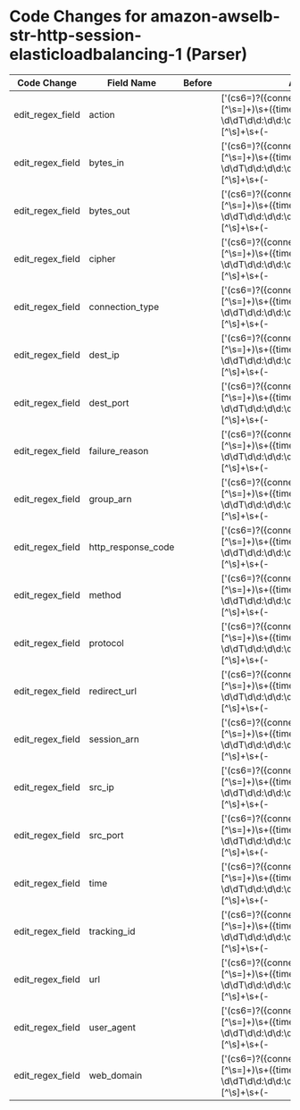 # Code Changes for amazon-awselb-str-http-session-elasticloadbalancing-1 (Parser)

| Code Change | Field Name | Before | After |
|-------------|------------|--------|-------|
| edit_regex_field | action |  | ['(cs6=)?({connection_type}[^\s\=]+)\s+({time}\d\d\d\d-\d\d-\d\dT\d\d:\d\d:\d\d\.\d\d\d\d\d\dZ)\s+[^\s]+\s+(-|({src_ip}((([0-9a-fA-F.]{0,4}):{1,2}){1,7}([0-9a-fA-F]){0,4})|(((25[0-5]|(2[0-4]|1\d|[0-9]|)\d)\.?\b){4}))(:({src_port}\d+)))\s+(-|({dest_ip}((([0-9a-fA-F.]{0,4}):{1,2}){1,7}([0-9a-fA-F]){0,4})|(((25[0-5]|(2[0-4]|1\d|[0-9]|)\d)\.?\b){4}))(:({dest_port}\d+)))\s+([^\s]+\s){4}(-|({http_response_code}\d+))\s+(-|({bytes_in}\d+))\s+(-|({bytes_out}\d+))\s+"(-|({method}\w+))\s+(-|({url}[^\s]+))\s[^\s"]+"\s"(-|({user_agent}[^"]+))"\s(-|({cipher}[^\s]+))\s(-|({protocol}[^\s]+))\s(-|({group_arn}[^\s]+))\s"(-|({tracking_id}[^"]+))"\s"(-|({web_domain}[^"]+))"\s"(-|({session_arn}[^"]+))"(\s[^\s]+){2}\s"(|-|({action}[^"]+))"\s"(-|({redirect_url}[^"]+))"\s"(-|({failure_reason}[^"]+))"\s'] |
| edit_regex_field | bytes_in |  | ['(cs6=)?({connection_type}[^\s\=]+)\s+({time}\d\d\d\d-\d\d-\d\dT\d\d:\d\d:\d\d\.\d\d\d\d\d\dZ)\s+[^\s]+\s+(-|({src_ip}((([0-9a-fA-F.]{0,4}):{1,2}){1,7}([0-9a-fA-F]){0,4})|(((25[0-5]|(2[0-4]|1\d|[0-9]|)\d)\.?\b){4}))(:({src_port}\d+)))\s+(-|({dest_ip}((([0-9a-fA-F.]{0,4}):{1,2}){1,7}([0-9a-fA-F]){0,4})|(((25[0-5]|(2[0-4]|1\d|[0-9]|)\d)\.?\b){4}))(:({dest_port}\d+)))\s+([^\s]+\s){4}(-|({http_response_code}\d+))\s+(-|({bytes_in}\d+))\s+(-|({bytes_out}\d+))\s+"(-|({method}\w+))\s+(-|({url}[^\s]+))\s[^\s"]+"\s"(-|({user_agent}[^"]+))"\s(-|({cipher}[^\s]+))\s(-|({protocol}[^\s]+))\s(-|({group_arn}[^\s]+))\s"(-|({tracking_id}[^"]+))"\s"(-|({web_domain}[^"]+))"\s"(-|({session_arn}[^"]+))"(\s[^\s]+){2}\s"(|-|({action}[^"]+))"\s"(-|({redirect_url}[^"]+))"\s"(-|({failure_reason}[^"]+))"\s'] |
| edit_regex_field | bytes_out |  | ['(cs6=)?({connection_type}[^\s\=]+)\s+({time}\d\d\d\d-\d\d-\d\dT\d\d:\d\d:\d\d\.\d\d\d\d\d\dZ)\s+[^\s]+\s+(-|({src_ip}((([0-9a-fA-F.]{0,4}):{1,2}){1,7}([0-9a-fA-F]){0,4})|(((25[0-5]|(2[0-4]|1\d|[0-9]|)\d)\.?\b){4}))(:({src_port}\d+)))\s+(-|({dest_ip}((([0-9a-fA-F.]{0,4}):{1,2}){1,7}([0-9a-fA-F]){0,4})|(((25[0-5]|(2[0-4]|1\d|[0-9]|)\d)\.?\b){4}))(:({dest_port}\d+)))\s+([^\s]+\s){4}(-|({http_response_code}\d+))\s+(-|({bytes_in}\d+))\s+(-|({bytes_out}\d+))\s+"(-|({method}\w+))\s+(-|({url}[^\s]+))\s[^\s"]+"\s"(-|({user_agent}[^"]+))"\s(-|({cipher}[^\s]+))\s(-|({protocol}[^\s]+))\s(-|({group_arn}[^\s]+))\s"(-|({tracking_id}[^"]+))"\s"(-|({web_domain}[^"]+))"\s"(-|({session_arn}[^"]+))"(\s[^\s]+){2}\s"(|-|({action}[^"]+))"\s"(-|({redirect_url}[^"]+))"\s"(-|({failure_reason}[^"]+))"\s'] |
| edit_regex_field | cipher |  | ['(cs6=)?({connection_type}[^\s\=]+)\s+({time}\d\d\d\d-\d\d-\d\dT\d\d:\d\d:\d\d\.\d\d\d\d\d\dZ)\s+[^\s]+\s+(-|({src_ip}((([0-9a-fA-F.]{0,4}):{1,2}){1,7}([0-9a-fA-F]){0,4})|(((25[0-5]|(2[0-4]|1\d|[0-9]|)\d)\.?\b){4}))(:({src_port}\d+)))\s+(-|({dest_ip}((([0-9a-fA-F.]{0,4}):{1,2}){1,7}([0-9a-fA-F]){0,4})|(((25[0-5]|(2[0-4]|1\d|[0-9]|)\d)\.?\b){4}))(:({dest_port}\d+)))\s+([^\s]+\s){4}(-|({http_response_code}\d+))\s+(-|({bytes_in}\d+))\s+(-|({bytes_out}\d+))\s+"(-|({method}\w+))\s+(-|({url}[^\s]+))\s[^\s"]+"\s"(-|({user_agent}[^"]+))"\s(-|({cipher}[^\s]+))\s(-|({protocol}[^\s]+))\s(-|({group_arn}[^\s]+))\s"(-|({tracking_id}[^"]+))"\s"(-|({web_domain}[^"]+))"\s"(-|({session_arn}[^"]+))"(\s[^\s]+){2}\s"(|-|({action}[^"]+))"\s"(-|({redirect_url}[^"]+))"\s"(-|({failure_reason}[^"]+))"\s'] |
| edit_regex_field | connection_type |  | ['(cs6=)?({connection_type}[^\s\=]+)\s+({time}\d\d\d\d-\d\d-\d\dT\d\d:\d\d:\d\d\.\d\d\d\d\d\dZ)\s+[^\s]+\s+(-|({src_ip}((([0-9a-fA-F.]{0,4}):{1,2}){1,7}([0-9a-fA-F]){0,4})|(((25[0-5]|(2[0-4]|1\d|[0-9]|)\d)\.?\b){4}))(:({src_port}\d+)))\s+(-|({dest_ip}((([0-9a-fA-F.]{0,4}):{1,2}){1,7}([0-9a-fA-F]){0,4})|(((25[0-5]|(2[0-4]|1\d|[0-9]|)\d)\.?\b){4}))(:({dest_port}\d+)))\s+([^\s]+\s){4}(-|({http_response_code}\d+))\s+(-|({bytes_in}\d+))\s+(-|({bytes_out}\d+))\s+"(-|({method}\w+))\s+(-|({url}[^\s]+))\s[^\s"]+"\s"(-|({user_agent}[^"]+))"\s(-|({cipher}[^\s]+))\s(-|({protocol}[^\s]+))\s(-|({group_arn}[^\s]+))\s"(-|({tracking_id}[^"]+))"\s"(-|({web_domain}[^"]+))"\s"(-|({session_arn}[^"]+))"(\s[^\s]+){2}\s"(|-|({action}[^"]+))"\s"(-|({redirect_url}[^"]+))"\s"(-|({failure_reason}[^"]+))"\s'] |
| edit_regex_field | dest_ip |  | ['(cs6=)?({connection_type}[^\s\=]+)\s+({time}\d\d\d\d-\d\d-\d\dT\d\d:\d\d:\d\d\.\d\d\d\d\d\dZ)\s+[^\s]+\s+(-|({src_ip}((([0-9a-fA-F.]{0,4}):{1,2}){1,7}([0-9a-fA-F]){0,4})|(((25[0-5]|(2[0-4]|1\d|[0-9]|)\d)\.?\b){4}))(:({src_port}\d+)))\s+(-|({dest_ip}((([0-9a-fA-F.]{0,4}):{1,2}){1,7}([0-9a-fA-F]){0,4})|(((25[0-5]|(2[0-4]|1\d|[0-9]|)\d)\.?\b){4}))(:({dest_port}\d+)))\s+([^\s]+\s){4}(-|({http_response_code}\d+))\s+(-|({bytes_in}\d+))\s+(-|({bytes_out}\d+))\s+"(-|({method}\w+))\s+(-|({url}[^\s]+))\s[^\s"]+"\s"(-|({user_agent}[^"]+))"\s(-|({cipher}[^\s]+))\s(-|({protocol}[^\s]+))\s(-|({group_arn}[^\s]+))\s"(-|({tracking_id}[^"]+))"\s"(-|({web_domain}[^"]+))"\s"(-|({session_arn}[^"]+))"(\s[^\s]+){2}\s"(|-|({action}[^"]+))"\s"(-|({redirect_url}[^"]+))"\s"(-|({failure_reason}[^"]+))"\s'] |
| edit_regex_field | dest_port |  | ['(cs6=)?({connection_type}[^\s\=]+)\s+({time}\d\d\d\d-\d\d-\d\dT\d\d:\d\d:\d\d\.\d\d\d\d\d\dZ)\s+[^\s]+\s+(-|({src_ip}((([0-9a-fA-F.]{0,4}):{1,2}){1,7}([0-9a-fA-F]){0,4})|(((25[0-5]|(2[0-4]|1\d|[0-9]|)\d)\.?\b){4}))(:({src_port}\d+)))\s+(-|({dest_ip}((([0-9a-fA-F.]{0,4}):{1,2}){1,7}([0-9a-fA-F]){0,4})|(((25[0-5]|(2[0-4]|1\d|[0-9]|)\d)\.?\b){4}))(:({dest_port}\d+)))\s+([^\s]+\s){4}(-|({http_response_code}\d+))\s+(-|({bytes_in}\d+))\s+(-|({bytes_out}\d+))\s+"(-|({method}\w+))\s+(-|({url}[^\s]+))\s[^\s"]+"\s"(-|({user_agent}[^"]+))"\s(-|({cipher}[^\s]+))\s(-|({protocol}[^\s]+))\s(-|({group_arn}[^\s]+))\s"(-|({tracking_id}[^"]+))"\s"(-|({web_domain}[^"]+))"\s"(-|({session_arn}[^"]+))"(\s[^\s]+){2}\s"(|-|({action}[^"]+))"\s"(-|({redirect_url}[^"]+))"\s"(-|({failure_reason}[^"]+))"\s'] |
| edit_regex_field | failure_reason |  | ['(cs6=)?({connection_type}[^\s\=]+)\s+({time}\d\d\d\d-\d\d-\d\dT\d\d:\d\d:\d\d\.\d\d\d\d\d\dZ)\s+[^\s]+\s+(-|({src_ip}((([0-9a-fA-F.]{0,4}):{1,2}){1,7}([0-9a-fA-F]){0,4})|(((25[0-5]|(2[0-4]|1\d|[0-9]|)\d)\.?\b){4}))(:({src_port}\d+)))\s+(-|({dest_ip}((([0-9a-fA-F.]{0,4}):{1,2}){1,7}([0-9a-fA-F]){0,4})|(((25[0-5]|(2[0-4]|1\d|[0-9]|)\d)\.?\b){4}))(:({dest_port}\d+)))\s+([^\s]+\s){4}(-|({http_response_code}\d+))\s+(-|({bytes_in}\d+))\s+(-|({bytes_out}\d+))\s+"(-|({method}\w+))\s+(-|({url}[^\s]+))\s[^\s"]+"\s"(-|({user_agent}[^"]+))"\s(-|({cipher}[^\s]+))\s(-|({protocol}[^\s]+))\s(-|({group_arn}[^\s]+))\s"(-|({tracking_id}[^"]+))"\s"(-|({web_domain}[^"]+))"\s"(-|({session_arn}[^"]+))"(\s[^\s]+){2}\s"(|-|({action}[^"]+))"\s"(-|({redirect_url}[^"]+))"\s"(-|({failure_reason}[^"]+))"\s'] |
| edit_regex_field | group_arn |  | ['(cs6=)?({connection_type}[^\s\=]+)\s+({time}\d\d\d\d-\d\d-\d\dT\d\d:\d\d:\d\d\.\d\d\d\d\d\dZ)\s+[^\s]+\s+(-|({src_ip}((([0-9a-fA-F.]{0,4}):{1,2}){1,7}([0-9a-fA-F]){0,4})|(((25[0-5]|(2[0-4]|1\d|[0-9]|)\d)\.?\b){4}))(:({src_port}\d+)))\s+(-|({dest_ip}((([0-9a-fA-F.]{0,4}):{1,2}){1,7}([0-9a-fA-F]){0,4})|(((25[0-5]|(2[0-4]|1\d|[0-9]|)\d)\.?\b){4}))(:({dest_port}\d+)))\s+([^\s]+\s){4}(-|({http_response_code}\d+))\s+(-|({bytes_in}\d+))\s+(-|({bytes_out}\d+))\s+"(-|({method}\w+))\s+(-|({url}[^\s]+))\s[^\s"]+"\s"(-|({user_agent}[^"]+))"\s(-|({cipher}[^\s]+))\s(-|({protocol}[^\s]+))\s(-|({group_arn}[^\s]+))\s"(-|({tracking_id}[^"]+))"\s"(-|({web_domain}[^"]+))"\s"(-|({session_arn}[^"]+))"(\s[^\s]+){2}\s"(|-|({action}[^"]+))"\s"(-|({redirect_url}[^"]+))"\s"(-|({failure_reason}[^"]+))"\s'] |
| edit_regex_field | http_response_code |  | ['(cs6=)?({connection_type}[^\s\=]+)\s+({time}\d\d\d\d-\d\d-\d\dT\d\d:\d\d:\d\d\.\d\d\d\d\d\dZ)\s+[^\s]+\s+(-|({src_ip}((([0-9a-fA-F.]{0,4}):{1,2}){1,7}([0-9a-fA-F]){0,4})|(((25[0-5]|(2[0-4]|1\d|[0-9]|)\d)\.?\b){4}))(:({src_port}\d+)))\s+(-|({dest_ip}((([0-9a-fA-F.]{0,4}):{1,2}){1,7}([0-9a-fA-F]){0,4})|(((25[0-5]|(2[0-4]|1\d|[0-9]|)\d)\.?\b){4}))(:({dest_port}\d+)))\s+([^\s]+\s){4}(-|({http_response_code}\d+))\s+(-|({bytes_in}\d+))\s+(-|({bytes_out}\d+))\s+"(-|({method}\w+))\s+(-|({url}[^\s]+))\s[^\s"]+"\s"(-|({user_agent}[^"]+))"\s(-|({cipher}[^\s]+))\s(-|({protocol}[^\s]+))\s(-|({group_arn}[^\s]+))\s"(-|({tracking_id}[^"]+))"\s"(-|({web_domain}[^"]+))"\s"(-|({session_arn}[^"]+))"(\s[^\s]+){2}\s"(|-|({action}[^"]+))"\s"(-|({redirect_url}[^"]+))"\s"(-|({failure_reason}[^"]+))"\s'] |
| edit_regex_field | method |  | ['(cs6=)?({connection_type}[^\s\=]+)\s+({time}\d\d\d\d-\d\d-\d\dT\d\d:\d\d:\d\d\.\d\d\d\d\d\dZ)\s+[^\s]+\s+(-|({src_ip}((([0-9a-fA-F.]{0,4}):{1,2}){1,7}([0-9a-fA-F]){0,4})|(((25[0-5]|(2[0-4]|1\d|[0-9]|)\d)\.?\b){4}))(:({src_port}\d+)))\s+(-|({dest_ip}((([0-9a-fA-F.]{0,4}):{1,2}){1,7}([0-9a-fA-F]){0,4})|(((25[0-5]|(2[0-4]|1\d|[0-9]|)\d)\.?\b){4}))(:({dest_port}\d+)))\s+([^\s]+\s){4}(-|({http_response_code}\d+))\s+(-|({bytes_in}\d+))\s+(-|({bytes_out}\d+))\s+"(-|({method}\w+))\s+(-|({url}[^\s]+))\s[^\s"]+"\s"(-|({user_agent}[^"]+))"\s(-|({cipher}[^\s]+))\s(-|({protocol}[^\s]+))\s(-|({group_arn}[^\s]+))\s"(-|({tracking_id}[^"]+))"\s"(-|({web_domain}[^"]+))"\s"(-|({session_arn}[^"]+))"(\s[^\s]+){2}\s"(|-|({action}[^"]+))"\s"(-|({redirect_url}[^"]+))"\s"(-|({failure_reason}[^"]+))"\s'] |
| edit_regex_field | protocol |  | ['(cs6=)?({connection_type}[^\s\=]+)\s+({time}\d\d\d\d-\d\d-\d\dT\d\d:\d\d:\d\d\.\d\d\d\d\d\dZ)\s+[^\s]+\s+(-|({src_ip}((([0-9a-fA-F.]{0,4}):{1,2}){1,7}([0-9a-fA-F]){0,4})|(((25[0-5]|(2[0-4]|1\d|[0-9]|)\d)\.?\b){4}))(:({src_port}\d+)))\s+(-|({dest_ip}((([0-9a-fA-F.]{0,4}):{1,2}){1,7}([0-9a-fA-F]){0,4})|(((25[0-5]|(2[0-4]|1\d|[0-9]|)\d)\.?\b){4}))(:({dest_port}\d+)))\s+([^\s]+\s){4}(-|({http_response_code}\d+))\s+(-|({bytes_in}\d+))\s+(-|({bytes_out}\d+))\s+"(-|({method}\w+))\s+(-|({url}[^\s]+))\s[^\s"]+"\s"(-|({user_agent}[^"]+))"\s(-|({cipher}[^\s]+))\s(-|({protocol}[^\s]+))\s(-|({group_arn}[^\s]+))\s"(-|({tracking_id}[^"]+))"\s"(-|({web_domain}[^"]+))"\s"(-|({session_arn}[^"]+))"(\s[^\s]+){2}\s"(|-|({action}[^"]+))"\s"(-|({redirect_url}[^"]+))"\s"(-|({failure_reason}[^"]+))"\s'] |
| edit_regex_field | redirect_url |  | ['(cs6=)?({connection_type}[^\s\=]+)\s+({time}\d\d\d\d-\d\d-\d\dT\d\d:\d\d:\d\d\.\d\d\d\d\d\dZ)\s+[^\s]+\s+(-|({src_ip}((([0-9a-fA-F.]{0,4}):{1,2}){1,7}([0-9a-fA-F]){0,4})|(((25[0-5]|(2[0-4]|1\d|[0-9]|)\d)\.?\b){4}))(:({src_port}\d+)))\s+(-|({dest_ip}((([0-9a-fA-F.]{0,4}):{1,2}){1,7}([0-9a-fA-F]){0,4})|(((25[0-5]|(2[0-4]|1\d|[0-9]|)\d)\.?\b){4}))(:({dest_port}\d+)))\s+([^\s]+\s){4}(-|({http_response_code}\d+))\s+(-|({bytes_in}\d+))\s+(-|({bytes_out}\d+))\s+"(-|({method}\w+))\s+(-|({url}[^\s]+))\s[^\s"]+"\s"(-|({user_agent}[^"]+))"\s(-|({cipher}[^\s]+))\s(-|({protocol}[^\s]+))\s(-|({group_arn}[^\s]+))\s"(-|({tracking_id}[^"]+))"\s"(-|({web_domain}[^"]+))"\s"(-|({session_arn}[^"]+))"(\s[^\s]+){2}\s"(|-|({action}[^"]+))"\s"(-|({redirect_url}[^"]+))"\s"(-|({failure_reason}[^"]+))"\s'] |
| edit_regex_field | session_arn |  | ['(cs6=)?({connection_type}[^\s\=]+)\s+({time}\d\d\d\d-\d\d-\d\dT\d\d:\d\d:\d\d\.\d\d\d\d\d\dZ)\s+[^\s]+\s+(-|({src_ip}((([0-9a-fA-F.]{0,4}):{1,2}){1,7}([0-9a-fA-F]){0,4})|(((25[0-5]|(2[0-4]|1\d|[0-9]|)\d)\.?\b){4}))(:({src_port}\d+)))\s+(-|({dest_ip}((([0-9a-fA-F.]{0,4}):{1,2}){1,7}([0-9a-fA-F]){0,4})|(((25[0-5]|(2[0-4]|1\d|[0-9]|)\d)\.?\b){4}))(:({dest_port}\d+)))\s+([^\s]+\s){4}(-|({http_response_code}\d+))\s+(-|({bytes_in}\d+))\s+(-|({bytes_out}\d+))\s+"(-|({method}\w+))\s+(-|({url}[^\s]+))\s[^\s"]+"\s"(-|({user_agent}[^"]+))"\s(-|({cipher}[^\s]+))\s(-|({protocol}[^\s]+))\s(-|({group_arn}[^\s]+))\s"(-|({tracking_id}[^"]+))"\s"(-|({web_domain}[^"]+))"\s"(-|({session_arn}[^"]+))"(\s[^\s]+){2}\s"(|-|({action}[^"]+))"\s"(-|({redirect_url}[^"]+))"\s"(-|({failure_reason}[^"]+))"\s'] |
| edit_regex_field | src_ip |  | ['(cs6=)?({connection_type}[^\s\=]+)\s+({time}\d\d\d\d-\d\d-\d\dT\d\d:\d\d:\d\d\.\d\d\d\d\d\dZ)\s+[^\s]+\s+(-|({src_ip}((([0-9a-fA-F.]{0,4}):{1,2}){1,7}([0-9a-fA-F]){0,4})|(((25[0-5]|(2[0-4]|1\d|[0-9]|)\d)\.?\b){4}))(:({src_port}\d+)))\s+(-|({dest_ip}((([0-9a-fA-F.]{0,4}):{1,2}){1,7}([0-9a-fA-F]){0,4})|(((25[0-5]|(2[0-4]|1\d|[0-9]|)\d)\.?\b){4}))(:({dest_port}\d+)))\s+([^\s]+\s){4}(-|({http_response_code}\d+))\s+(-|({bytes_in}\d+))\s+(-|({bytes_out}\d+))\s+"(-|({method}\w+))\s+(-|({url}[^\s]+))\s[^\s"]+"\s"(-|({user_agent}[^"]+))"\s(-|({cipher}[^\s]+))\s(-|({protocol}[^\s]+))\s(-|({group_arn}[^\s]+))\s"(-|({tracking_id}[^"]+))"\s"(-|({web_domain}[^"]+))"\s"(-|({session_arn}[^"]+))"(\s[^\s]+){2}\s"(|-|({action}[^"]+))"\s"(-|({redirect_url}[^"]+))"\s"(-|({failure_reason}[^"]+))"\s'] |
| edit_regex_field | src_port |  | ['(cs6=)?({connection_type}[^\s\=]+)\s+({time}\d\d\d\d-\d\d-\d\dT\d\d:\d\d:\d\d\.\d\d\d\d\d\dZ)\s+[^\s]+\s+(-|({src_ip}((([0-9a-fA-F.]{0,4}):{1,2}){1,7}([0-9a-fA-F]){0,4})|(((25[0-5]|(2[0-4]|1\d|[0-9]|)\d)\.?\b){4}))(:({src_port}\d+)))\s+(-|({dest_ip}((([0-9a-fA-F.]{0,4}):{1,2}){1,7}([0-9a-fA-F]){0,4})|(((25[0-5]|(2[0-4]|1\d|[0-9]|)\d)\.?\b){4}))(:({dest_port}\d+)))\s+([^\s]+\s){4}(-|({http_response_code}\d+))\s+(-|({bytes_in}\d+))\s+(-|({bytes_out}\d+))\s+"(-|({method}\w+))\s+(-|({url}[^\s]+))\s[^\s"]+"\s"(-|({user_agent}[^"]+))"\s(-|({cipher}[^\s]+))\s(-|({protocol}[^\s]+))\s(-|({group_arn}[^\s]+))\s"(-|({tracking_id}[^"]+))"\s"(-|({web_domain}[^"]+))"\s"(-|({session_arn}[^"]+))"(\s[^\s]+){2}\s"(|-|({action}[^"]+))"\s"(-|({redirect_url}[^"]+))"\s"(-|({failure_reason}[^"]+))"\s'] |
| edit_regex_field | time |  | ['(cs6=)?({connection_type}[^\s\=]+)\s+({time}\d\d\d\d-\d\d-\d\dT\d\d:\d\d:\d\d\.\d\d\d\d\d\dZ)\s+[^\s]+\s+(-|({src_ip}((([0-9a-fA-F.]{0,4}):{1,2}){1,7}([0-9a-fA-F]){0,4})|(((25[0-5]|(2[0-4]|1\d|[0-9]|)\d)\.?\b){4}))(:({src_port}\d+)))\s+(-|({dest_ip}((([0-9a-fA-F.]{0,4}):{1,2}){1,7}([0-9a-fA-F]){0,4})|(((25[0-5]|(2[0-4]|1\d|[0-9]|)\d)\.?\b){4}))(:({dest_port}\d+)))\s+([^\s]+\s){4}(-|({http_response_code}\d+))\s+(-|({bytes_in}\d+))\s+(-|({bytes_out}\d+))\s+"(-|({method}\w+))\s+(-|({url}[^\s]+))\s[^\s"]+"\s"(-|({user_agent}[^"]+))"\s(-|({cipher}[^\s]+))\s(-|({protocol}[^\s]+))\s(-|({group_arn}[^\s]+))\s"(-|({tracking_id}[^"]+))"\s"(-|({web_domain}[^"]+))"\s"(-|({session_arn}[^"]+))"(\s[^\s]+){2}\s"(|-|({action}[^"]+))"\s"(-|({redirect_url}[^"]+))"\s"(-|({failure_reason}[^"]+))"\s'] |
| edit_regex_field | tracking_id |  | ['(cs6=)?({connection_type}[^\s\=]+)\s+({time}\d\d\d\d-\d\d-\d\dT\d\d:\d\d:\d\d\.\d\d\d\d\d\dZ)\s+[^\s]+\s+(-|({src_ip}((([0-9a-fA-F.]{0,4}):{1,2}){1,7}([0-9a-fA-F]){0,4})|(((25[0-5]|(2[0-4]|1\d|[0-9]|)\d)\.?\b){4}))(:({src_port}\d+)))\s+(-|({dest_ip}((([0-9a-fA-F.]{0,4}):{1,2}){1,7}([0-9a-fA-F]){0,4})|(((25[0-5]|(2[0-4]|1\d|[0-9]|)\d)\.?\b){4}))(:({dest_port}\d+)))\s+([^\s]+\s){4}(-|({http_response_code}\d+))\s+(-|({bytes_in}\d+))\s+(-|({bytes_out}\d+))\s+"(-|({method}\w+))\s+(-|({url}[^\s]+))\s[^\s"]+"\s"(-|({user_agent}[^"]+))"\s(-|({cipher}[^\s]+))\s(-|({protocol}[^\s]+))\s(-|({group_arn}[^\s]+))\s"(-|({tracking_id}[^"]+))"\s"(-|({web_domain}[^"]+))"\s"(-|({session_arn}[^"]+))"(\s[^\s]+){2}\s"(|-|({action}[^"]+))"\s"(-|({redirect_url}[^"]+))"\s"(-|({failure_reason}[^"]+))"\s'] |
| edit_regex_field | url |  | ['(cs6=)?({connection_type}[^\s\=]+)\s+({time}\d\d\d\d-\d\d-\d\dT\d\d:\d\d:\d\d\.\d\d\d\d\d\dZ)\s+[^\s]+\s+(-|({src_ip}((([0-9a-fA-F.]{0,4}):{1,2}){1,7}([0-9a-fA-F]){0,4})|(((25[0-5]|(2[0-4]|1\d|[0-9]|)\d)\.?\b){4}))(:({src_port}\d+)))\s+(-|({dest_ip}((([0-9a-fA-F.]{0,4}):{1,2}){1,7}([0-9a-fA-F]){0,4})|(((25[0-5]|(2[0-4]|1\d|[0-9]|)\d)\.?\b){4}))(:({dest_port}\d+)))\s+([^\s]+\s){4}(-|({http_response_code}\d+))\s+(-|({bytes_in}\d+))\s+(-|({bytes_out}\d+))\s+"(-|({method}\w+))\s+(-|({url}[^\s]+))\s[^\s"]+"\s"(-|({user_agent}[^"]+))"\s(-|({cipher}[^\s]+))\s(-|({protocol}[^\s]+))\s(-|({group_arn}[^\s]+))\s"(-|({tracking_id}[^"]+))"\s"(-|({web_domain}[^"]+))"\s"(-|({session_arn}[^"]+))"(\s[^\s]+){2}\s"(|-|({action}[^"]+))"\s"(-|({redirect_url}[^"]+))"\s"(-|({failure_reason}[^"]+))"\s'] |
| edit_regex_field | user_agent |  | ['(cs6=)?({connection_type}[^\s\=]+)\s+({time}\d\d\d\d-\d\d-\d\dT\d\d:\d\d:\d\d\.\d\d\d\d\d\dZ)\s+[^\s]+\s+(-|({src_ip}((([0-9a-fA-F.]{0,4}):{1,2}){1,7}([0-9a-fA-F]){0,4})|(((25[0-5]|(2[0-4]|1\d|[0-9]|)\d)\.?\b){4}))(:({src_port}\d+)))\s+(-|({dest_ip}((([0-9a-fA-F.]{0,4}):{1,2}){1,7}([0-9a-fA-F]){0,4})|(((25[0-5]|(2[0-4]|1\d|[0-9]|)\d)\.?\b){4}))(:({dest_port}\d+)))\s+([^\s]+\s){4}(-|({http_response_code}\d+))\s+(-|({bytes_in}\d+))\s+(-|({bytes_out}\d+))\s+"(-|({method}\w+))\s+(-|({url}[^\s]+))\s[^\s"]+"\s"(-|({user_agent}[^"]+))"\s(-|({cipher}[^\s]+))\s(-|({protocol}[^\s]+))\s(-|({group_arn}[^\s]+))\s"(-|({tracking_id}[^"]+))"\s"(-|({web_domain}[^"]+))"\s"(-|({session_arn}[^"]+))"(\s[^\s]+){2}\s"(|-|({action}[^"]+))"\s"(-|({redirect_url}[^"]+))"\s"(-|({failure_reason}[^"]+))"\s'] |
| edit_regex_field | web_domain |  | ['(cs6=)?({connection_type}[^\s\=]+)\s+({time}\d\d\d\d-\d\d-\d\dT\d\d:\d\d:\d\d\.\d\d\d\d\d\dZ)\s+[^\s]+\s+(-|({src_ip}((([0-9a-fA-F.]{0,4}):{1,2}){1,7}([0-9a-fA-F]){0,4})|(((25[0-5]|(2[0-4]|1\d|[0-9]|)\d)\.?\b){4}))(:({src_port}\d+)))\s+(-|({dest_ip}((([0-9a-fA-F.]{0,4}):{1,2}){1,7}([0-9a-fA-F]){0,4})|(((25[0-5]|(2[0-4]|1\d|[0-9]|)\d)\.?\b){4}))(:({dest_port}\d+)))\s+([^\s]+\s){4}(-|({http_response_code}\d+))\s+(-|({bytes_in}\d+))\s+(-|({bytes_out}\d+))\s+"(-|({method}\w+))\s+(-|({url}[^\s]+))\s[^\s"]+"\s"(-|({user_agent}[^"]+))"\s(-|({cipher}[^\s]+))\s(-|({protocol}[^\s]+))\s(-|({group_arn}[^\s]+))\s"(-|({tracking_id}[^"]+))"\s"(-|({web_domain}[^"]+))"\s"(-|({session_arn}[^"]+))"(\s[^\s]+){2}\s"(|-|({action}[^"]+))"\s"(-|({redirect_url}[^"]+))"\s"(-|({failure_reason}[^"]+))"\s'] |